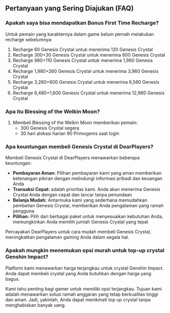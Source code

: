 ## Pertanyaan yang Sering Diajukan (FAQ)

### Apakah saya bisa mendapatkan Bonus First Time Recharge?

Untuk pemain yang karakternya dalam game belum pernah melakukan recharge sebelumnya:

1. Recharge 60 Genesis Crystal untuk menerima 120 Genesis Crystal
2. Recharge 300+30 Genesis Crystal untuk menerima 600 Genesis Crystal
3. Recharge 980+110 Genesis Crystal untuk menerima 1,960 Genesis Crystal
4. Recharge 1,980+260 Genesis Crystal untuk menerima 3,960 Genesis Crystal
5. Recharge 3,280+600 Genesis Crystal untuk menerima 6,560 Genesis Crystal
6. Recharge 6,480+1,600 Genesis Crystal untuk menerima 12,960 Genesis Crystal

### Apa itu Blessing of the Welkin Moon?

1. Membeli Blessing of the Welkin Moon memberikan pemain:
   - 300 Genesis Crystal segera
   - 30 hari alokasi harian 90 Primogems saat login

### Apa keuntungan membeli Genesis Crystal di DearPlayers?

Membeli Genesis Crystal di DearPlayers menawarkan beberapa keuntungan:

- **Pembayaran Aman:** Pilihan pembayaran kami yang aman memberikan ketenangan pikiran dengan melindungi informasi pribadi dan keuangan Anda
- **Transaksi Cepat:** adalah prioritas kami. Anda akan menerima Genesis Crystal Anda dengan cepat dan lancar tanpa penundaan
- **Belanja Mudah:** Antarmuka kami yang sederhana memudahkan pembelian Genesis Crystal, memberikan Anda pengalaman yang ramah pengguna
- **Pilihan:** Pilih dari berbagai paket untuk menyesuaikan kebutuhan Anda, memungkinkan Anda memilih jumlah Genesis Crystal yang tepat

Percayakan DearPlayers untuk cara mudah membeli Genesis Crystal, meningkatkan pengalaman gaming Anda dalam segala hal.

### Apakah mungkin menemukan opsi murah untuk top-up crystal Genshin Impact?

Platform kami menawarkan harga terjangkau untuk crystal Genshin Impact. Anda dapat membeli crystal yang Anda butuhkan dengan harga yang bagus.

Kami tahu penting bagi gamer untuk memiliki opsi terjangkau. Tujuan kami adalah menawarkan solusi ramah anggaran yang tetap berkualitas tinggi dan aman. Jadi, yakinlah, Anda dapat menikmati top up crystal tanpa menghabiskan banyak uang. 